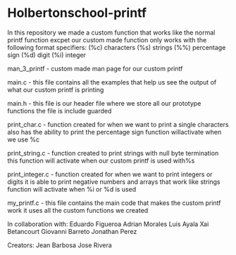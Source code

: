 # Holbertonschool-printf

In this repository we made a custom function that works like the normal printf function excpet our custom made function only works with the following format specifiers: (%c) characters (%s) strings (%%) percentage sign (%d) digit (%i) integer

man_3_printf - custom made man page for our custom printf

main.c - this file contains all the examples that help us see the output of what our custom printf is printing

main.h - this file is our header file where we store all our prototype functions the file is include guarded

print_char.c - function created for when we want to print a single characters also has the ability to print the percentage sign function willactivate when we use %c

print_string.c - function created to print strings with null byte termination this function will activate when our custom printf is used with%s

print_integer.c - function created for when we want to print integers or digits it is able to print negative numbers and arrays that work like strings function will activate when %i or %d is used

my_printf.c - this file contains the main code that makes the custom printf work it uses all the custom functions we created

In collaboration with: Eduardo Figueroa Adrian Morales Luis Ayala Xai Betancourt Giovanni Barreto Jonathan Perez

Creators: Jean Barbosa Jose Rivera
